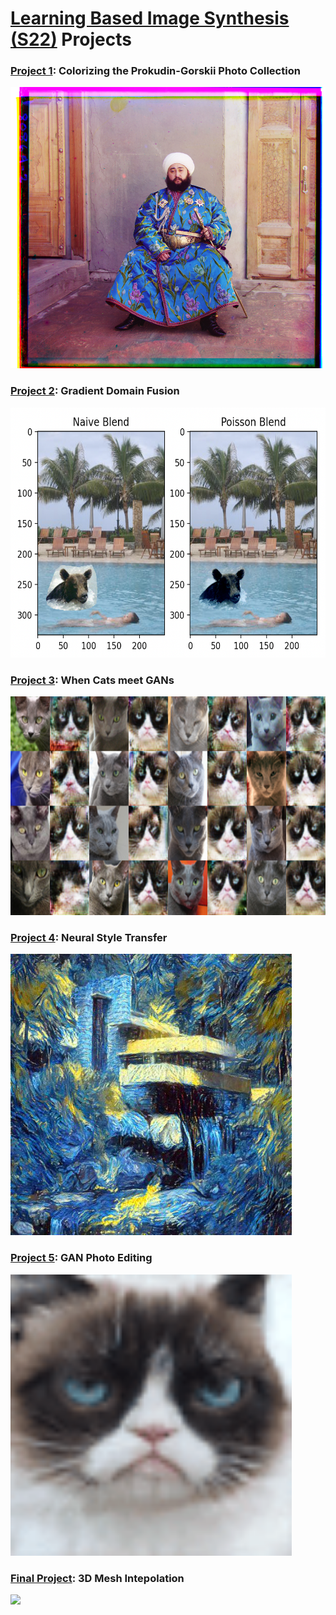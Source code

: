 # [Learning Based Image Synthesis (S22)](https://learning-image-synthesis.github.io/sp22/) Projects

### [Project 1](https://shivaperi.github.io/16726-projects/proj1/): Colorizing the Prokudin-Gorskii Photo Collection
<img height="450" src="https://github.com/shivaPeri/16726-projects/blob/main/proj1/assets/out-emir.jpg"/>

### [Project 2](https://shivaperi.github.io/16726-projects/proj2/): Gradient Domain Fusion
<img height="400" src="https://github.com/shivaPeri/16726-projects/blob/main/proj2/assets/bear-blended.png"/>

### [Project 3](https://shivaperi.github.io/16726-projects/proj3/): When Cats meet GANs
<img height="350" src="https://github.com/shivaPeri/16726-projects/blob/main/proj3/assets/cyclegan/cats/dc/sample-010000-X-Y.png"/>

### [Project 4](https://shivaperi.github.io/16726-projects/proj4/): Neural Style Transfer
<img height="450" src="https://github.com/shivaPeri/16726-projects/blob/main/proj4/assets/3_style_transfer/style_transfer_2.jpg"/>

### [Project 5](https://shivaperi.github.io/16726-projects/proj5/): GAN Photo Editing
<img height="450" src="https://github.com/shivaPeri/16726-projects/blob/main/proj5/assets/2_interpolate/3_stylegan_w.gif"/>

### [Final Project](https://shivaperi.github.io/16726-projects/project/): 3D Mesh Intepolation
<img height="450" src="https://github.com/shivaPeri/16726-projects/blob/main/project/assets/latent_circle.gif"/>
